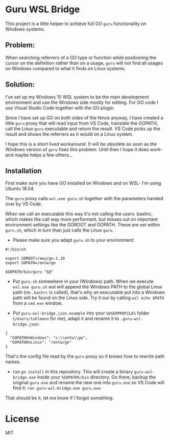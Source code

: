 # Guru WSL Bridge

This project is a little helper to achieve full
GO `guru` functionality on Windows systems.

## Problem:
When searching referrers of a GO type or function while
positioning the cursor on the definition rather than on a usage,
`guru` will not find all usages on Windows compared to what it
finds on Linux systems.

## Solution:
I've set up my Windows 10 WSL system to be the main development
environment and use the Windows side mostly for editing. For GO
code I use Visual Studio Code together with the GO plugin.

Since I have set up GO on both sides of the fence anyway,
I have created a little `guru` proxy that will read input from
VS Code, translate the GOPATH, call the Linux `guru` executable
and return the result. VS Code picks up the result and shows the
referrers as it would on a Linux system.

I hope this is a short lived workaround. It will be obsolete as
soon as the Windows version of `guru` fixes this problem. Until
then I hope it does work- and maybe helps a few others...

## Installation

First make sure you have GO installed on Windows and on WSL- I'm using Ubuntu 18.04.

The `guru` proxy calls `wsl.exe guru.sh` together with the parameters
handed over by VS Code.

When we call an executable this way it's not calling the users .bashrc, which makes the call way more performant, but misses out on
important environment settings like the GOROOT and GOPATH. These are
set within `guru.sh`, which in turn than just calls the Linux `guru`.

* Please make sure you adapt `guru.sh` to your environment:

```
#!/bin/sh

export GOROOT=/ewu/go-1.10
export GOPATH=/entw/go

$GOPATH/bin/guru "$@"
```

* Put `guru.sh` somewhere in your (Windows) path. When we execute `wsl.exe guru.sh` wsl will append the Windows PATH to the global Linux path (no `.bashrc` is called), that's why an executable put into a Windows path will be
found on the Linux side. Try it our by calling `wsl echo $PATH` from a `cmd.exe` window. 

* Put `guru-wsl-bridge.json.example` into your `%USERPROFILE%` folder (`/Users/tuhlmann` for me), adapt it  and rename it to
`.guru-wsl-bridge.json`:

```
{
  "GOPATHOnWindows": "c:\\entw\\go",
  "GOPATHOnLinux": "/entw/go"
}
```

That's the config file read by the `guru` proxy so it knows how
to rewrite path names.

* run `go install` in this repository. This will create a
binary `guru-wsl-bridge.exe` inside your `%GOPATH%/bin` directory.
Go there, backup the original `guru.exe` and rename the new one into
`guru.exe` so VS Code will find it: `ren guru-wsl-bridge.exe guru.exe`


That should be it, let me know if I forgot something.

# License

MIT

